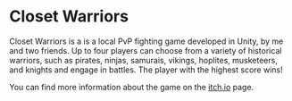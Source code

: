 # Closet Warriors

Closet Warriors is a is a local PvP fighting game developed in Unity, by me and two friends. Up to four players can choose from a variety of historical warriors, such as pirates, ninjas, samurais, vikings, hoplites, musketeers, and knights and engage in battles. The player with the highest score wins!

You can find more information about the game on the [itch.io](https://closetwarriorsdt.itch.io/closet-warriors) page.
